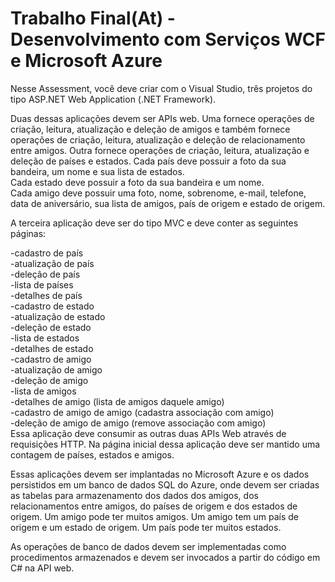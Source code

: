 # Trabalho Final(At) - Desenvolvimento com Serviços WCF e Microsoft Azure

Nesse Assessment, você deve criar com o Visual Studio, três projetos do tipo ASP.NET Web Application (.NET Framework).<br />

Duas dessas aplicações devem ser APIs web. Uma fornece operações de criação, leitura, atualização e deleção de amigos e também fornece operações de criação, leitura, 
atualização e deleção de relacionamento entre amigos. Outra fornece operações de criação, leitura, 
atualização e deleção de países e estados. 
Cada país deve possuir a foto da sua bandeira, um nome e sua lista de estados.<br /> 
Cada estado deve possuir a foto da sua bandeira e um nome. <br />
Cada amigo deve possuir uma foto, nome, sobrenome, e-mail, telefone, data de aniversário, 
sua lista de amigos, país de origem e estado de origem.<br />

A terceira aplicação deve ser do tipo MVC e deve conter as seguintes páginas:<br />

-cadastro de país<br />
-atualização de país<br />
-deleção de país<br />
-lista de países<br />
-detalhes de país<br />
-cadastro de estado<br />
-atualização de estado<br />
-deleção de estado<br />
-lista de estados<br />
-detalhes de estado<br />
-cadastro de amigo<br />
-atualização de amigo<br />
-deleção de amigo<br />
-lista de amigos<br />
-detalhes de amigo (lista de amigos daquele amigo)<br />
-cadastro de amigo de amigo (cadastra associação com amigo)<br />
-deleção de amigo de amigo (remove associação com amigo)<br />
Essa aplicação deve consumir as outras duas APIs Web através de requisições HTTP. Na página inicial dessa aplicação deve ser mantido uma contagem de países, estados e amigos.<br />

Essas aplicações devem ser implantadas no Microsoft Azure e os dados persistidos em um banco de dados SQL do Azure, onde devem ser criadas as tabelas para armazenamento dos dados dos amigos, dos relacionamentos entre amigos, do países de origem e dos estados de origem. 
Um amigo pode ter muitos amigos. Um amigo tem um país de origem e um estado de origem. Um país pode ter muitos estados.<br />

As operações de banco de dados devem ser implementadas como procedimentos armazenados e devem ser invocados a partir do código em C# na API web.
